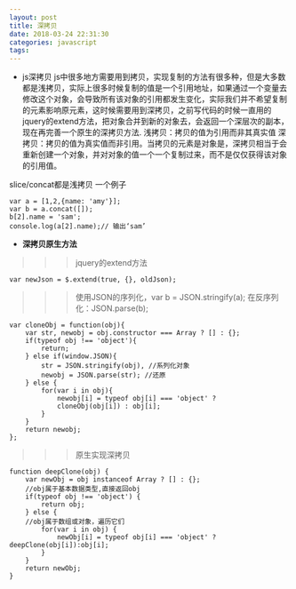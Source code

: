 ```yaml
---
layout: post
title: 深拷贝
date: 2018-03-24 22:31:30
categories: javascript
tags: 
---
```

- js深拷贝
js中很多地方需要用到拷贝，实现复制的方法有很多种，但是大多数都是浅拷贝，实际上很多时候复制的值是一个引用地址，如果通过一个变量去修改这个对象，会导致所有该对象的引用都发生变化，实际我们并不希望复制的元素影响原元素，这时候需要用到深拷贝，之前写代码的时候一直用的jquery的extend方法，把对象合并到新的对象去，会返回一个深层次的副本，现在再完善一个原生的深拷贝方法.
浅拷贝：拷贝的值为引用而非其真实值 
深拷贝：拷贝的值为真实值而非引用。当拷贝的元素是对象是，深拷贝相当于会重新创建一个对象，并对对象的值一个一个复制过来，而不是仅仅获得该对象的引用值。

slice/concat都是浅拷贝
一个例子
```
var a = [1,2,{name: 'amy'}];
var b = a.concat([]);
b[2].name = 'sam';
console.log(a[2].name);// 输出‘sam’
```
- **深拷贝原生方法**
>>>jquery的extend方法
```
var newJson = $.extend(true, {}, oldJson);
```
>>>使用JSON的序列化，var b = JSON.stringify(a); 在反序列化：JSON.parse(b);
```
var cloneObj = function(obj){
    var str, newobj = obj.constructor === Array ? [] : {};
    if(typeof obj !== 'object'){
        return;
    } else if(window.JSON){
        str = JSON.stringify(obj), //系列化对象
        newobj = JSON.parse(str); //还原
    } else {
        for(var i in obj){
            newobj[i] = typeof obj[i] === 'object' ? 
            cloneObj(obj[i]) : obj[i]; 
        }
    }
    return newobj;
};

```

>>>原生实现深拷贝
```
function deepClone(obj) {
    var newObj = obj instanceof Array ? [] : {};
    //obj属于基本数据类型,直接返回obj
    if(typeof obj !== 'object') {
        return obj;
    } else {
    //obj属于数组或对象，遍历它们
        for(var i in obj) {
            newObj[i] = typeof obj[i] === 'object' ? deepClone(obj[i]):obj[i]; 
        }
    }
    return newObj;
}

```
